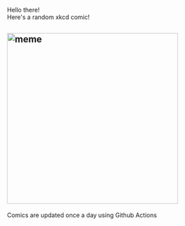 Hello there! <br>Here's a random xkcd comic!<br>
## <img src="https://imgs.xkcd.com/comics/solar_system_changes.png" alt="meme" width="400"/><br>
Comics are updated once a day using Github Actions